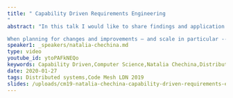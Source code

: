 ```yaml
---
title: " Capability Driven Requirements Engineering
"
abstract: "In this talk I would like to share findings and application of capability driven approach designed to enable informative system transformations.

When planning for changes and improvements – and scale in particular -- we need to consider not only code to be updated but the whole ecosystem: people, code, resources. The capability-driven approach is a systematic, analytical, and traceable approach to requirements engineering. The approach was validated in a number of industrial-size application, and is not limited to a particular area."
speaker1: _speakers/natalia-chechina.md
type: video
youtube_id: ytoPAFkNEQo
keywords: Capability Driven,Computer Science,Natalia Chechina,Distributed Systems,Code Mesh LDN
date: 2020-01-27
tags: Distributed systems,Code Mesh LDN 2019
slides: /uploads/cm19-natalia-chechina-capability-driven-requirements-engineering-compressed.pdf
---
```


